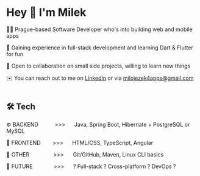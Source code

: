 # Hey 👋 I'm Milek

👨‍💻 Prague-based Software Developer who's into building web and mobile apps

🌱 Gaining experience in full-stack development and learning Dart & Flutter for fun

💪 Open to collaboration on small side projects, willing to learn new things

✉️ You can reach out to me on [LinkedIn](https://www.linkedin.com/in/miloslav-jezek/) or via milojezek4apps@gmail.com
<br/>
<br/>

## 🛠️ Tech 
⚙️  BACKEND $~~~~~~~~~$                   >>>     $~~~~$ Java, Spring Boot, Hibernate + PostgreSQL or MySQL

🎨  FRONTEND $~~~~~~$                     >>>     $~~~~$ HTML/CSS, TypeScript, Angular

🔨  OTHER $~~~~~~~~~~~~~~$                >>>     $~~~~$ Git/GitHub, Maven, Linux CLI basics


🤔  FUTURE $~~~~~~~~~~~~$                 >>>     $~~~~$ ? Full-stack ? Cross-platform ? DevOps ?


<!---
milojezek/milojezek is a ✨ special ✨ repository because its `README.md` (this file) appears on your GitHub profile.
You can click the Preview link to take a look at your changes.
--->

